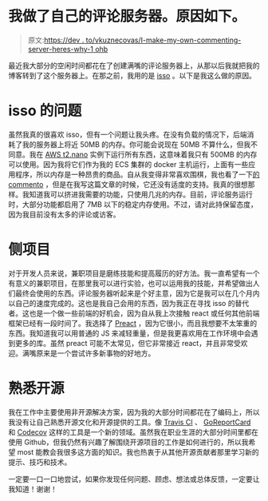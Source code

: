 # 我做了自己的评论服务器。原因如下。

> 原文:[https://dev . to/vkuznecovas/I-make-my-own-commenting-server-heres-why-1 ohb](https://dev.to/vkuznecovas/i-made-my-own-commenting-server-heres-why-1ohb)

最近我大部分的空闲时间都花在了创建满嘴的评论服务器上，从那以后我就把我的博客转到了这个服务器上。在那之前，我用的是 [isso](https://posativ.org/isso/) 。以下是我这么做的原因。

# isso 的问题

虽然我真的很喜欢 isso，但有一个问题让我头疼。在没有负载的情况下，后端消耗了我的服务器上将近 50MB 的内存。你可能会说现在 50MB 不算什么，但我不同意。我在 [AWS t2.nano](https://aws.amazon.com/about-aws/whats-new/2015/12/introducing-t2-nano-the-smallest-lowest-cost-amazon-ec2-instance/) 实例下运行所有东西，这意味着我只有 500MB 的内存可以使用。因为我将它们作为我的 ECS 集群的 docker 主机运行，上面有一些应用程序，所以内存是一种昂贵的商品。自从我变得非常喜欢围棋，我也看了一下[的 commento](https://github.com/adtac/commento) ，但是在我写这篇文章的时候，它还没有适度的支持。我真的很想那样。我知道我可以挤进我需要的功能，只使用几兆的内存。目前，评论服务运行时，大部分功能都启用了 7MB 以下的稳定内存使用。不过，请对此持保留态度，因为我目前没有太多的评论或访客。

# 侧项目

对于开发人员来说，兼职项目是磨练技能和提高履历的好方法。我一直希望有一个有意义的兼职项目，在那里我可以进行实验，也可以运用我的技能，并希望做出人们最终会使用的东西。评论服务器听起来是个好主意，因为它是我可以在几个月内以自己的速度完成的。这也是我自己会用的东西，因为我正在寻找 isso 的替代者。这也是一个做一些前端的好机会，因为自从我上次接触 react 或任何其他前端框架已经有一段时间了。我选择了 [Preact](https://github.com/developit/preact) ，因为它很小，而且我想要不太笨重的东西。我知道我可以用普通的 JS 来减轻重量，但是我更喜欢用在工作环境中会遇到更多的库。虽然 preact 可能不太常见，但它非常接近 react，并且非常受欢迎。满嘴原来是一个尝试许多新事物的好地方。

# 熟悉开源

我在工作中主要使用非开源解决方案，因为我的大部分时间都花在了编码上，所以我没有让自己熟悉开源文化和开源提供的工具。像 [Travis CI](https://travis-ci.org/) 、 [GoReportCard](https://goreportcard.com/) 和 [Codecov](https://codecov.io/) 这样的工具是一个新的领域。虽然我在职业生涯的大部分时间里都在使用 Github，但我仍然有兴趣了解围绕开源项目的工作是如何进行的，所以我希望 most 能教会我很多这方面的知识。我也热衷于从其他开源贡献者那里学习新的提示、技巧和技术。

一定要一口一口地尝试，如果你发现任何问题、顾虑、想法或总体反馈，一定要让我知道！谢谢！